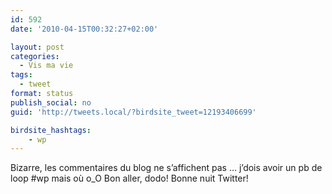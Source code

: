 ```yaml
---
id: 592
date: '2010-04-15T00:32:27+02:00'

layout: post
categories:
  - Vis ma vie
tags:
  - tweet
format: status
publish_social: no
guid: 'http://tweets.local/?birdsite_tweet=12193406699'

birdsite_hashtags:
    - wp
---
```


Bizarre, les commentaires du blog ne s’affichent pas … j’dois avoir un pb de loop #wp mais où o\_O Bon aller, dodo! Bonne nuit Twitter!